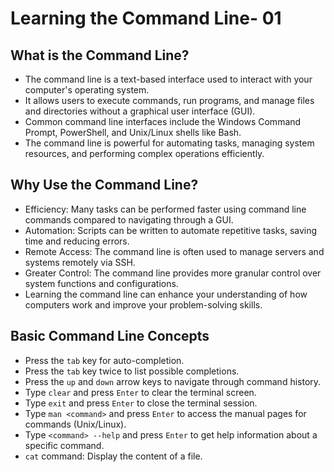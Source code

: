 # Learning the Command Line- 01

## What is the Command Line?

- The command line is a text-based interface used to interact with your computer's operating system.
- It allows users to execute commands, run programs, and manage files and directories without a graphical user interface (GUI).
- Common command line interfaces include the Windows Command Prompt, PowerShell, and Unix/Linux shells like Bash.
- The command line is powerful for automating tasks, managing system resources, and performing complex operations efficiently.

## Why Use the Command Line?

- Efficiency: Many tasks can be performed faster using command line commands compared to navigating through a GUI.
- Automation: Scripts can be written to automate repetitive tasks, saving time and reducing errors.
- Remote Access: The command line is often used to manage servers and systems remotely via SSH.
- Greater Control: The command line provides more granular control over system functions and configurations.
- Learning the command line can enhance your understanding of how computers work and improve your problem-solving skills.

## Basic Command Line Concepts

- Press the `tab` key for auto-completion.
- Press the `tab` key twice to list possible completions.
- Press the `up` and `down` arrow keys to navigate through command history.
- Type `clear` and press `Enter` to clear the terminal screen.
- Type `exit` and press `Enter` to close the terminal session.
- Type `man <command>` and press `Enter` to access the manual pages for commands (Unix/Linux).
- Type `<command> --help` and press `Enter` to get help information about a specific command.
- `cat` command: Display the content of a file.
